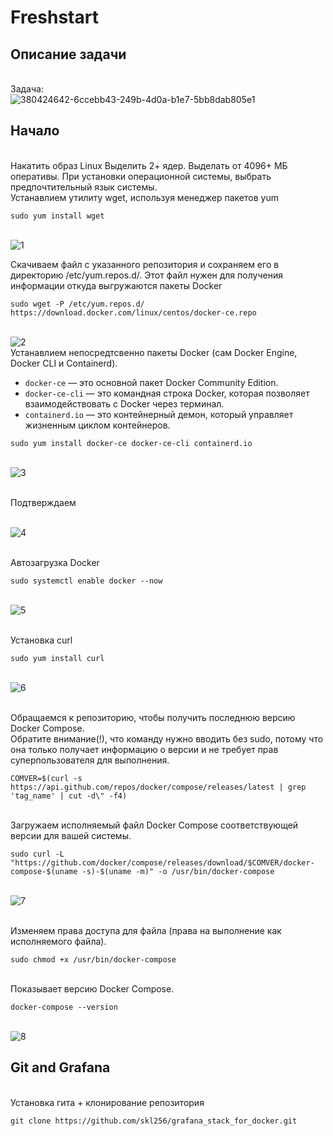 # Freshstart
## Описание задачи
<br>Задача:
<br>![380424642-6ccebb43-249b-4d0a-b1e7-5bb8dab805e1](https://github.com/user-attachments/assets/5e4c8f1d-8e96-485a-b57b-6ff2a452693a)
## Начало
<br>Накатить образ Linux Выделить 2+ ядер. Выделать от 4096+ МБ оперативы. При установки операционной системы, выбрать предпочтительный язык системы.
<br>Устанавлием утилиту wget, используя менеджер пакетов yum
```
sudo yum install wget
```
<br>![1](https://github.com/user-attachments/assets/c4c213ae-141f-4307-9907-9cb1c771614c)

Скачиваем файл с указанного репозитория и сохраняем его в директорию /etc/yum.repos.d/. Этот файл нужен для получения информации откуда выгружаются пакеты Docker
```
sudo wget -P /etc/yum.repos.d/ https://download.docker.com/linux/centos/docker-ce.repo
```
<br>![2](https://github.com/user-attachments/assets/4081d5f2-7109-40c4-80a3-c8a7a2d72cca)
<br>Устанавлием непосредтсвенно пакеты Docker (сам Docker Engine, Docker CLI и Containerd).
+ `docker-ce` — это основной пакет Docker Community Edition.
+ `docker-ce-cli` — это командная строка Docker, которая позволяет взаимодействовать с Docker через терминал.
+ `containerd.io` — это контейнерный демон, который управляет жизненным циклом контейнеров.

```
sudo yum install docker-ce docker-ce-cli containerd.io
```
<br>![3](https://github.com/user-attachments/assets/6a739009-4e89-428f-87a6-10ea6780a39a)

<br> Подтверждаем

<br>![4](https://github.com/user-attachments/assets/f5520071-edbb-4fb2-aa9e-5091cb43d4a9)

<br>Автозагрузка Docker
```
sudo systemctl enable docker --now
```
<br>![5](https://github.com/user-attachments/assets/4a8bc27d-42e1-47d2-8c6f-678feea77193)

<br>Установка curl
```
sudo yum install curl
```
<br>![6](https://github.com/user-attachments/assets/7f2d289d-7eee-4f71-8e12-29bfbc0fb900)

<br>Обращаемся к репозиторию, чтобы получить последнюю версию Docker Compose.
<br>Обратите внимание(!), что команду нужно вводить без sudo, потому что она только получает информацию о версии и не требует прав суперпользователя для выполнения.
```
COMVER=$(curl -s https://api.github.com/repos/docker/compose/releases/latest | grep 'tag_name' | cut -d\" -f4)
```

<br>Загружаем исполняемый файл Docker Compose соответствующей версии для вашей системы.
```
sudo curl -L "https://github.com/docker/compose/releases/download/$COMVER/docker-compose-$(uname -s)-$(uname -m)" -o /usr/bin/docker-compose
```

<br>![7](https://github.com/user-attachments/assets/195cf68e-47f0-4c72-9886-5720d41dc0e8)

<br>Изменяем права доступа для файла (права на выполнение как исполняемого файла).
```
sudo chmod +x /usr/bin/docker-compose
```

<br>Показывает версию Docker Compose.
```
docker-compose --version
```
<br>![8](https://github.com/user-attachments/assets/4ed2a4bd-a511-4240-b781-dec25cdbcc0a)
## Git and Grafana

<br>Установка гита + клонирование репозитория
```
git clone https://github.com/skl256/grafana_stack_for_docker.git
```
